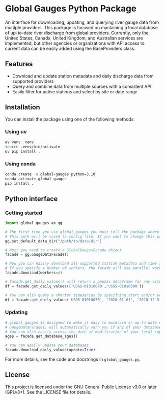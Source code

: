 # Global Gauges Python Package
An interface for downloading, updating, and querying river gauge data from multiple providers. This package is focused on mantaining a local database of up-to-date river discharge from global providers. Currently, only the United States, Canada, United Kingdom, and Australian services are implemented, but other agencies or organizations with API access to current data can be easily added using the BaseProviders class. 

## Features
- Download and update station metadata and daily discharge data from supported providers
- Query and combine data from multiple sources with a consistent API
- Easily filter for active stations and select by site or date range


## Installation
You can install the package using one of the following methods:

### Using uv
```bash
uv venv .venv
source .venv/bin/activate
uv pip install .
```

### Using conda
```bash
conda create -n global-gauges python=3.10
conda activate global-gauges
pip install .
```

## Python interface

### Getting started
```python
import global_gauges as gg

# The first time you use global_gauges you must tell the package where to store your data.
# This path will be saved to config file. If you want to change this path, just call the function again.
gg.set_default_data_dir("/path/to/data/dir")

# Next you need to create a GlobalGaugesFacade object
facade = gg.GaugeDataFacade()

# Now you can easily download all supported station metadata and time series.
# If you specify a number of workers, the facade will use parallel workers for each data provider.
facade.download(workers=4)

# facade.get_daily_values() will return a pandas dataframe for any site(s) in the database
df = facade.get_daily_values(['USGS-01010070','USGS-01010500'])

# You can also query a shorter timeseries by specifying start and/or end dates
df = facade.get_daily_values('USGS-01010070', '2020-01-01', '2020-12-31')

```

### Updating
```python
# global_gauges is designed to make it easy to maintain an up-to-date database.
# GaugeDataFacade() will automatically warn you if any of your databases are >30 days old.
# You can also easily access the date of modification of your local copy each provider's data
ages = facade.get_database_ages()

# You can easily update your databases
facade.download_daily_values(update=True)

```

For more details, see the code and docstrings in `global_gauges.py`.


## License
This project is licensed under the GNU General Public License v3.0 or later (GPLv3+). See the LICENSE file for details.
